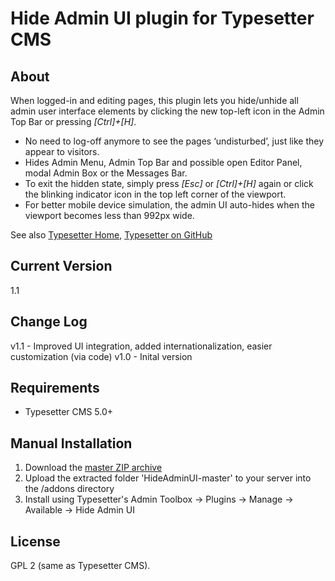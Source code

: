 # Hide Admin UI plugin for Typesetter CMS #

## About ##

When logged-in and editing pages, this plugin lets you hide/unhide all admin user interface elements by clicking the new top-left icon in the Admin Top Bar or pressing *[Ctrl]+[H]*. 

* No need to log-off anymore to see the pages &lsquo;undisturbed&rsquo;, just like they appear to visitors.
* Hides Admin Menu, Admin Top Bar and possible open Editor Panel, modal Admin Box or the Messages Bar.
* To exit the hidden state, simply press *[Esc]* or *[Ctrl]+[H]* again or click the blinking indicator icon in the top left corner of the viewport.
* For better mobile device simulation, the admin UI auto-hides when the viewport becomes less than 992px wide. 

See also [Typesetter Home](http://www.typesettercms.com), [Typesetter on GitHub](https://github.com/Typesetter/Typesetter)

## Current Version
1.1

## Change Log
v1.1 - Improved UI integration, added internationalization, easier customization (via code) 
v1.0 - Inital version

## Requirements
* Typesetter CMS 5.0+

## Manual Installation
1. Download the [master ZIP archive](https://github.com/juek/HideAdminUI/archive/master.zip)
2. Upload the extracted folder 'HideAdminUI-master' to your server into the /addons directory
3. Install using Typesetter's Admin Toolbox &rarr; Plugins &rarr; Manage &rarr; Available &rarr; Hide Admin UI

## License
GPL 2 (same as Typesetter CMS).
